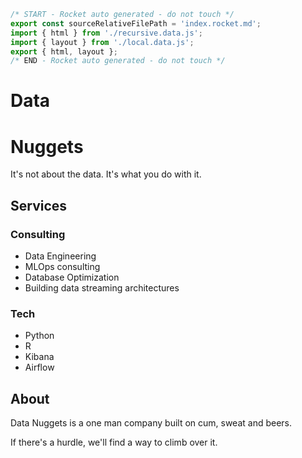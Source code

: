 ```js server
/* START - Rocket auto generated - do not touch */
export const sourceRelativeFilePath = 'index.rocket.md';
import { html } from './recursive.data.js';
import { layout } from './local.data.js';
export { html, layout };
/* END - Rocket auto generated - do not touch */
```

<main>

# Data 
# Nuggets

It's not about the data. It's what you do with it.

</main>

<section id="services">

# Services

### Consulting

- Data Engineering
- MLOps consulting
- Database Optimization
- Building data streaming architectures

### Tech

- Python
- R 
- Kibana
- Airflow

</section>

<section id="about">

# About

<span>

Data Nuggets is a one man company built on cum, sweat and beers.

If there's a hurdle, we'll find a way to climb over it.

</span>

</section>
